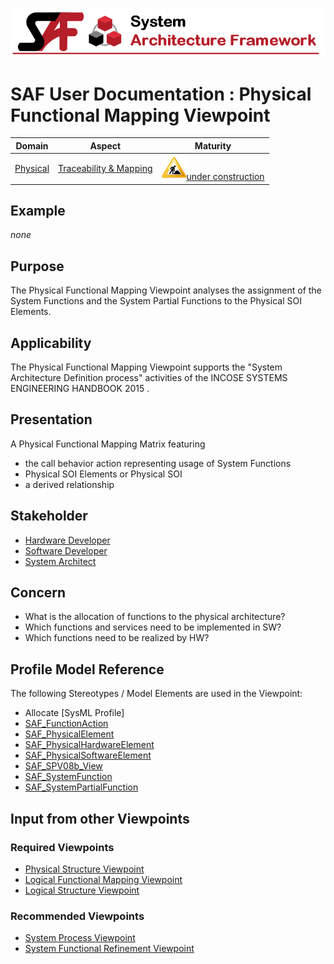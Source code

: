 ![System Architecture Framework](../diagrams/Banner_SAF.png)
# SAF User Documentation : Physical Functional Mapping Viewpoint
|**Domain**|**Aspect**|**Maturity**|
| --- | --- | --- |
|[Physical](../domains.md#Domain-Physical)|[Traceability & Mapping](../aspects.md#Aspect-Traceability-&-Mapping)|![Under Construction](../diagrams/Under_construction_icon-yellow.svg )[under construction](../using-saf/maturity.md#under-construction)|
## Example
*none*
## Purpose
The Physical Functional Mapping Viewpoint analyses the assignment of the System Functions and the System Partial Functions to the Physical SOI Elements.
## Applicability
The Physical Functional Mapping Viewpoint supports the "System Architecture Definition process" activities of the INCOSE SYSTEMS ENGINEERING HANDBOOK 2015  .
## Presentation
A  Physical Functional Mapping Matrix featuring
* the call behavior action representing usage of System Functions
*  Physical SOI Elements 
or Physical SOI
* a derived relationship

## Stakeholder
* [Hardware Developer](../stakeholders.md#Hardware-Developer)
* [Software Developer](../stakeholders.md#Software-Developer)
* [System Architect](../stakeholders.md#System-Architect)
## Concern
* What is the allocation of functions to the physical architecture?
* Which functions and services need to be implemented in SW?
* Which functions need to be realized by HW?
## Profile Model Reference
The following Stereotypes / Model Elements are used in the Viewpoint:
* Allocate [SysML Profile]
* [SAF_FunctionAction](../stereotypes.md#SAF_FunctionAction)
* [SAF_PhysicalElement](../stereotypes.md#SAF_PhysicalElement)
* [SAF_PhysicalHardwareElement](../stereotypes.md#SAF_PhysicalHardwareElement)
* [SAF_PhysicalSoftwareElement](../stereotypes.md#SAF_PhysicalSoftwareElement)
* [SAF_SPV08b_View](../stereotypes.md#SAF_SPV08b_View)
* [SAF_SystemFunction](../stereotypes.md#SAF_SystemFunction)
* [SAF_SystemPartialFunction](../stereotypes.md#SAF_SystemPartialFunction)
## Input from other Viewpoints
### Required Viewpoints
* [Physical Structure Viewpoint](Physical-Structure-Viewpoint.md)
* [Logical Functional Mapping Viewpoint](Logical-Functional-Mapping-Viewpoint.md)
* [Logical Structure Viewpoint](Logical-Structure-Viewpoint.md)
### Recommended Viewpoints
* [System Process Viewpoint](System-Process-Viewpoint.md)
* [System Functional Refinement Viewpoint](System-Functional-Refinement-Viewpoint.md)
